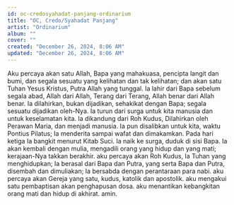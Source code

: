 ```yaml
---
id: oc-credosyahadat-panjang-ordinarium
title: "OC, Credo/Syahadat Panjang"
artist: "Ordinarium"
album: ""
cover: ""
created: "December 26, 2024, 8:06 AM"
updated: "December 26, 2024, 8:06 AM"
---
```


Aku percaya akan satu Allah,
Bapa yang mahakuasa,
pencipta langit dan bumi,
dan segala sesuatu yang kelihatan
dan tak kelihatan;
dan akan satu Tuhan Yesus Kristus,
Putra Allah yang tunggal.
Ia lahir dari Bapa sebelum segala abad,
Allah dari Allah,
Terang dari Terang,
Allah benar dari Allah benar.
Ia dilahirkan, bukan dijadikan,
sehakikat dengan Bapa;
segala sesuatu dijadikan oleh-Nya.
Ia turun dari surga untuk kita manusia
dan untuk keselamatan kita.
Ia dikandung dari Roh Kudus,
Dilahirkan oleh Perawan Maria, dan menjadi manusia.
Ia pun disalibkan untuk kita, waktu Pontius Pilatus;
Ia menderita sampai wafat dan dimakamkan.
Pada hari ketiga Ia bangkit menurut Kitab Suci.
Ia naik ke surga, duduk di sisi Bapa.
Ia akan kembali dengan mulia,
mengadili orang yang hidup dan yang mati;
kerajaan-Nya takkan berakhir.
aku percaya akan Roh Kudus,
Ia Tuhan yang menghidupkan;
Ia berasal dari Bapa dan Putra,
yang serta Bapa dan Putra,
disembah dan dimuliakan;
Ia bersabda dengan perantaraan para nabi.
aku percaya akan Gereja
yang satu, kudus, katolik dan apostolik.
aku mengakui satu pembaptisan
akan penghapusan dosa.
aku menantikan kebangkitan orang mati
dan hidup di akhirat.
amin.